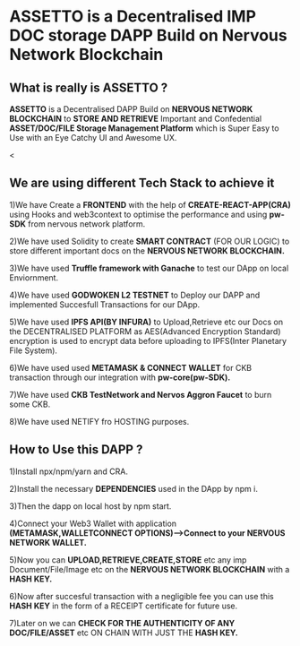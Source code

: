 
# ASSETTO is a Decentralised IMP DOC storage DAPP Build on Nervous Network Blockchain

## What is really is ASSETTO ?

<Strong>ASSETTO</Strong> is a Decentralised DAPP Build on <Strong>NERVOUS NETWORK BLOCKCHAIN</Strong> to <Strong>STORE AND RETRIEVE</Strong>
Important and Confedential <Strong>ASSET/DOC/FILE Storage Management Platform</Strong> which is Super Easy to Use with an Eye Catchy UI and Awesome UX.

<

## We are using different Tech Stack to achieve it

 1)We have Create a <Strong>FRONTEND</Strong> with the help of <Strong>CREATE-REACT-APP(CRA)</Strong> using Hooks and web3context to optimise the         performance and using <Strong>pw-SDK</Strong> from nervous network platform.

 2)We have used Solidity to create <Strong>SMART CONTRACT</Strong> (FOR OUR LOGIC) to store different important docs on the <Strong>NERVOUS NETWORK       BLOCKCHAIN.</Strong>

 3)We have used <Strong>Truffle framework with Ganache</Strong> to test our DApp on local Enviornment.

 4)We have used <Strong>GODWOKEN L2 TESTNET</Strong> to Deploy our DAPP and implemented Succesfull Transactions for our DApp.

 5)We have used <Strong>IPFS API(BY INFURA)</Strong> to Upload,Retrieve etc our Docs on the DECENTRALISED PLATFORM as AES(Advanced Encryption Standard)
   encryption is used to encrypt data before uploading to IPFS(Inter Planetary File System).

 6)We have used used <Strong>METAMASK & CONNECT WALLET</Strong> for CKB transaction through our integration with <Strong>pw-core(pw-SDK).</Strong>

 7)We have used <Strong>CKB TestNetwork and Nervos Aggron Faucet</Strong> to burn some CKB.

 8)We have used NETIFY fro HOSTING purposes.

## How to Use this DAPP ?

 1)Install npx/npm/yarn and CRA.

 2)Install the necessary <Strong>DEPENDENCIES</Strong> used in the DApp by npm i.

 3)Then the dapp on local host by npm start.

 4)Connect your Web3 Wallet with application <Strong>(METAMASK,WALLETCONNECT OPTIONS)-->Connect to your NERVOUS NETWORK WALLET.</Strong>

 5)Now you can <Strong>UPLOAD,RETRIEVE,CREATE,STORE</Strong> etc any imp Document/File/Image etc on the <Strong>NERVOUS NETWORK BLOCKCHAIN</Strong> with   a <Strong>HASH KEY.</Strong>

 6)Now after succesful transaction with a negligible fee you can use this <Strong>HASH KEY</Strong> in the form of a RECEIPT certificate for future use.

 7)Later on we can <Strong>CHECK FOR THE AUTHENTICITY OF ANY DOC/FILE/ASSET</Strong> etc ON CHAIN WITH JUST THE <Strong>HASH KEY.</Strong>
